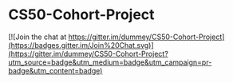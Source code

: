 # CS50-Cohort-Project

[![Join the chat at https://gitter.im/dummey/CS50-Cohort-Project](https://badges.gitter.im/Join%20Chat.svg)](https://gitter.im/dummey/CS50-Cohort-Project?utm_source=badge&utm_medium=badge&utm_campaign=pr-badge&utm_content=badge)
